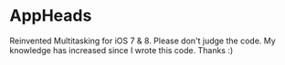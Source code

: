 # AppHeads
Reinvented Multitasking for iOS 7 &amp; 8. Please don't judge the code. My knowledge has increased since I wrote this code. Thanks :)
